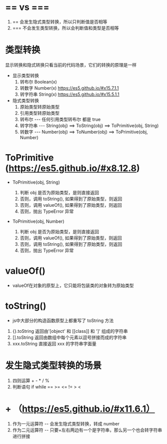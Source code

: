 # ==  vs  ===
1. == 会发生隐式类型转换，所以只判断值是否相等
2. === 不会发生类型转换，所以会判断值和类型是否相等


# 类型转换
显示转换和隐式转换只看当前的代码场景，它们的转换的原理是一样

 - 显示类型转换
   1. 转布尔  Boolean(x)
   2. 转数字  Number(x)  https://es5.github.io/#x15.7.1.1
   3. 转字符串  String(x)  https://es5.github.io/#x15.5.1.1
 - 隐式类型转换
   1. 原始类型转原始类型
   2. 引用类型转原始类型
     1. 转布尔  --- 任何引用类型转布尔 都是 true
     2. 转字符串  ---  String(obj)  ==>  ToString(obj) ==>   ToPrimitive(obj, String)
     3. 转数字  ---  Number(obj)  ==>  ToNumber(obj) ==>   ToPrimitive(obj, Number)

# ToPrimitive   (https://es5.github.io/#x8.12.8)

- ToPrimitive(obj, String)
  1. 判断 obj 是否为原始类型，是则直接返回
  2. 否则，调用 toString(), 如果得到了原始类型，则返回
  3. 否则，调用 valueOf(), 如果得到了原始类型，则返回
  4. 否则，抛出 TypeError 异常

- ToPrimitive(obj, Number)
  1. 判断 obj 是否为原始类型，是则直接返回
  2. 否则，调用 valueOf(), 如果得到了原始类型，则返回
  3. 否则，调用 toString(), 如果得到了原始类型，则返回
  4. 否则，抛出 TypeError 异常

# valueOf()
 - valueOf在对象的原型上，它只能将包装类的对象转为原始类型

# toString()
- js中大部分的构造函数原型上都重写了 toString 方法
1. {}.toString  返回由'[object' 和 [[class]] 和 ']' 组成的字符串
2. [].toString  返回由数组中每个元素以逗号拼接而成的字符串
3. xxx.toString  直接返回 xxx 的字符串字面量


# 发生隐式类型转换的场景
1. 四则运算  +  -  *  /   %
2. 判断语句  if  while  ==  >=  <=  !=  >   <

# +   （https://es5.github.io/#x11.6.1）
1. 作为一元运算符 -- 会发生隐式类型转换，转成 number
2. 作为二元运算符 -- 只要+左右两边有一个是字符串，那么另一个也会转字符串进行拼接